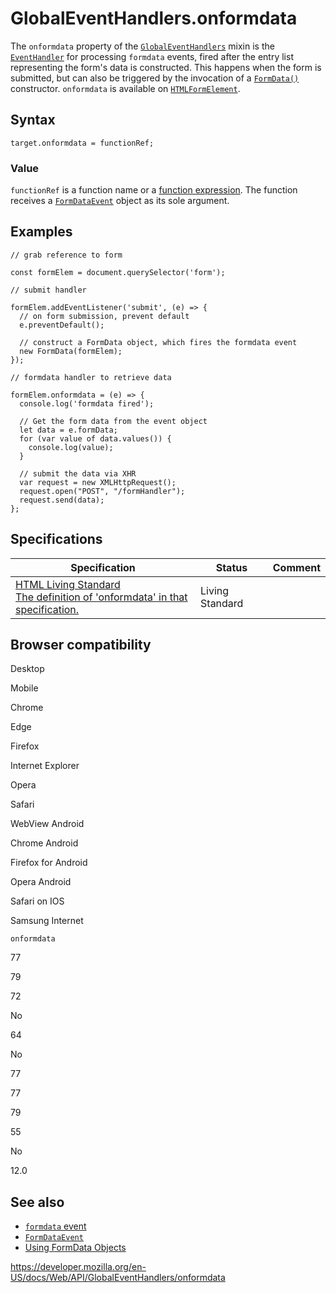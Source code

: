 # GlobalEventHandlers.onformdata

The `onformdata` property of the [`GlobalEventHandlers`](../globaleventhandlers) mixin is the [`EventHandler`](https://developer.mozilla.org/en-US/docs/Web/Events/Event_handlers) for processing `formdata` events, fired after the entry list representing the form's data is constructed. This happens when the form is submitted, but can also be triggered by the invocation of a [`FormData()`](../formdata/formdata) constructor. `onformdata` is available on [`HTMLFormElement`](../htmlformelement).

## Syntax

    target.onformdata = functionRef;

### Value

`functionRef` is a function name or a [function expression](https://developer.mozilla.org/en-US/docs/Web/JavaScript/Reference/Operators/function). The function receives a [`FormDataEvent`](../formdataevent) object as its sole argument.

## Examples

    // grab reference to form

    const formElem = document.querySelector('form');

    // submit handler

    formElem.addEventListener('submit', (e) => {
      // on form submission, prevent default
      e.preventDefault();

      // construct a FormData object, which fires the formdata event
      new FormData(formElem);
    });

    // formdata handler to retrieve data

    formElem.onformdata = (e) => {
      console.log('formdata fired');

      // Get the form data from the event object
      let data = e.formData;
      for (var value of data.values()) {
        console.log(value);
      }

      // submit the data via XHR
      var request = new XMLHttpRequest();
      request.open("POST", "/formHandler");
      request.send(data);
    };

## Specifications

<table><thead><tr class="header"><th>Specification</th><th>Status</th><th>Comment</th></tr></thead><tbody><tr class="odd"><td><a href="https://html.spec.whatwg.org/multipage/webappapis.html#handler-onformdata">HTML Living Standard<br />
<span class="small">The definition of 'onformdata' in that specification.</span></a></td><td><span class="spec-living">Living Standard</span></td><td></td></tr></tbody></table>

## Browser compatibility

Desktop

Mobile

Chrome

Edge

Firefox

Internet Explorer

Opera

Safari

WebView Android

Chrome Android

Firefox for Android

Opera Android

Safari on IOS

Samsung Internet

`onformdata`

77

79

72

No

64

No

77

77

79

55

No

12.0

## See also

- [`formdata` event](../htmlformelement/formdata_event)
- [`FormDataEvent`](../formdataevent)
- [Using FormData Objects](../formdata/using_formdata_objects)

<a href="https://developer.mozilla.org/en-US/docs/Web/API/GlobalEventHandlers/onformdata" class="_attribution-link">https://developer.mozilla.org/en-US/docs/Web/API/GlobalEventHandlers/onformdata</a>
